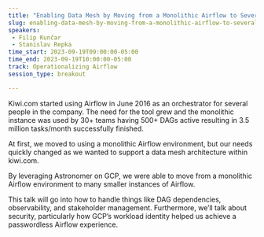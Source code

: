 ```yaml
---
title: "Enabling Data Mesh by Moving from a Monolithic Airflow to Several Smaller Environments"
slug: enabling-data-mesh-by-moving-from-a-monolithic-airflow-to-several-smaller-environments
speakers:
 - Filip Kunčar
 - Stanislav Repka
time_start: 2023-09-19T09:00:00-05:00
time_end: 2023-09-19T10:00:00-05:00
track: Operationalizing Airflow
session_type: breakout

---
```


Kiwi.com started using Airflow in June 2016 as an orchestrator for several people in the company. The need for the tool grew and the monolithic instance was used by 30+ teams having 500+ DAGs active resulting in 3.5 million tasks/month successfully finished.

At first, we moved to using a monolithic Airflow environment, but our needs quickly changed as we wanted to support a data mesh architecture within kiwi.com. 

By leveraging Astronomer on GCP, we were able to move from a monolithic Airflow environment to many smaller instances of Airflow. 

This talk will go into how to handle things like DAG dependencies, observability, and stakeholder management. Furthermore, we’ll talk about security, particularly how GCP’s workload identity helped us achieve a passwordless Airflow experience. 